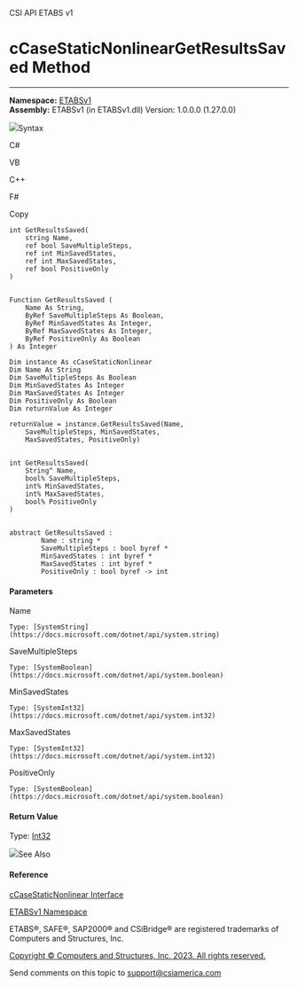 ﻿

CSI API ETABS v1

# cCaseStaticNonlinearGetResultsSaved Method  
  
---  
  
**Namespace:** [ETABSv1](2780f1b8-2033-5289-2298-1cdb2a7508d9.htm)  
**Assembly:** ETABSv1 (in ETABSv1.dll) Version: 1.0.0.0 (1.27.0.0)

![](../icons/SectionExpanded.png)Syntax

C#

VB

C++

F#

Copy

    
    
    int GetResultsSaved(
    	string Name,
    	ref bool SaveMultipleSteps,
    	ref int MinSavedStates,
    	ref int MaxSavedStates,
    	ref bool PositiveOnly
    )
    
    
    Function GetResultsSaved ( 
    	Name As String,
    	ByRef SaveMultipleSteps As Boolean,
    	ByRef MinSavedStates As Integer,
    	ByRef MaxSavedStates As Integer,
    	ByRef PositiveOnly As Boolean
    ) As Integer
    
    Dim instance As cCaseStaticNonlinear
    Dim Name As String
    Dim SaveMultipleSteps As Boolean
    Dim MinSavedStates As Integer
    Dim MaxSavedStates As Integer
    Dim PositiveOnly As Boolean
    Dim returnValue As Integer
    
    returnValue = instance.GetResultsSaved(Name, 
    	SaveMultipleSteps, MinSavedStates, 
    	MaxSavedStates, PositiveOnly)
    
    
    int GetResultsSaved(
    	String^ Name, 
    	bool% SaveMultipleSteps, 
    	int% MinSavedStates, 
    	int% MaxSavedStates, 
    	bool% PositiveOnly
    )
    
    
    abstract GetResultsSaved : 
            Name : string * 
            SaveMultipleSteps : bool byref * 
            MinSavedStates : int byref * 
            MaxSavedStates : int byref * 
            PositiveOnly : bool byref -> int 
    

#### Parameters

Name

    Type: [SystemString](https://docs.microsoft.com/dotnet/api/system.string)  

SaveMultipleSteps

    Type: [SystemBoolean](https://docs.microsoft.com/dotnet/api/system.boolean)  

MinSavedStates

    Type: [SystemInt32](https://docs.microsoft.com/dotnet/api/system.int32)  

MaxSavedStates

    Type: [SystemInt32](https://docs.microsoft.com/dotnet/api/system.int32)  

PositiveOnly

    Type: [SystemBoolean](https://docs.microsoft.com/dotnet/api/system.boolean)  

#### Return Value

Type: [Int32](https://docs.microsoft.com/dotnet/api/system.int32)

![](../icons/SectionExpanded.png)See Also

#### Reference

[cCaseStaticNonlinear Interface](f9b065f8-b096-3a32-1e6d-bdc5420bb195.htm)

[ETABSv1 Namespace](2780f1b8-2033-5289-2298-1cdb2a7508d9.htm)

ETABS®, SAFE®, SAP2000® and CSiBridge® are registered trademarks of Computers
and Structures, Inc.  

[Copyright © Computers and Structures, Inc. 2023. All rights
reserved.](http://www.csiamerica.com)

Send comments on this topic to
[support@csiamerica.com](mailto:support%40csiamerica.com?Subject=CSI%20API%20ETABS%20v1)

